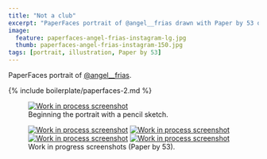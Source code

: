 ```yaml
---
title: "Not a club"
excerpt: "PaperFaces portrait of @angel__frias drawn with Paper by 53 on an iPad."
image: 
  feature: paperfaces-angel-frias-instagram-lg.jpg
  thumb: paperfaces-angel-frias-instagram-150.jpg
tags: [portrait, illustration, Paper by 53]
---
```


PaperFaces portrait of <a href="http://instagram.com/angel__frias">@angel__frias</a>.

{% include boilerplate/paperfaces-2.md %}

<figure>
	<a href="{{ site.url }}/assets/images/paperfaces-angel-frias-process-1-lg.jpg"><img src="{{ site.url }}/assets/images/paperfaces-angel-frias-process-1-750.jpg" alt="Work in process screenshot"></a>
	<figcaption>Beginning the portrait with a pencil sketch.</figcaption>
</figure>

<figure class="half">
	<a href="{{ site.url }}/assets/images/paperfaces-angel-frias-process-2-lg.jpg"><img src="{{ site.url }}/assets/images/paperfaces-angel-frias-process-2-600.jpg" alt="Work in process screenshot"></a>
	<a href="{{ site.url }}/assets/images/paperfaces-angel-frias-process-3-lg.jpg"><img src="{{ site.url }}/assets/images/paperfaces-angel-frias-process-3-600.jpg" alt="Work in process screenshot"></a>
	<a href="{{ site.url }}/assets/images/paperfaces-angel-frias-process-4-lg.jpg"><img src="{{ site.url }}/assets/images/paperfaces-angel-frias-process-4-600.jpg" alt="Work in process screenshot"></a>
	<a href="{{ site.url }}/assets/images/paperfaces-angel-frias-process-5-lg.jpg"><img src="{{ site.url }}/assets/images/paperfaces-angel-frias-process-5-600.jpg" alt="Work in process screenshot"></a>
	<figcaption>Work in progress screenshots (Paper by 53).</figcaption>
</figure>